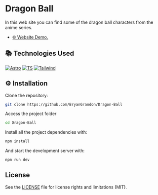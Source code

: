 # Dragon Ball

In this web site you can find some of the dragon ball characters from the anime series.

- [🌐 Website Demo.](https://bryangrandon.github.io/Dragon-Ball/)

## 📚 Technologies Used

[![Astro](https://img.shields.io/badge/Astro-ff5d01?style=flat&logo=astro&logoColor=ff5d0100&labelColor=191919)](https://astro.build/)
[![TS](https://img.shields.io/badge/TypeScript-3178C6?style=flat&logo=typescript&logoColor=white)](https://www.typescriptlang.org/)
[![Tailwind](https://img.shields.io/badge/tailwindcss-0F172A?&logo=tailwindcss)](https://tailwindcss.com/)

## ⚙️ Installation

Clone the repository:

```bash
git clone https://github.com/BryanGrandon/Dragon-Ball
```

Access the project folder

```bash
cd Dragon-Ball
```

Install all the project dependencies with:

```bash
npm install
```

And start the development server with:

```bash
npm run dev
```

## License

See the [LICENSE](/LICENSE.MD) file for license rights and limitations (MIT).
